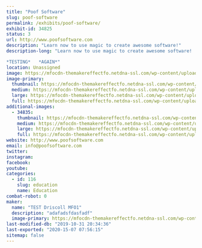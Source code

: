 ```yaml
---
title: "Poof Software"
slug: poof-software
permalink: /exhibits/poof-software/
exhibit-id: 34825
status: 3
url: http://www.poofsoftware.com
description: "Learn now to use magic to create awesome software!"
description-long: "Learn now to use magic to create awesome software!

*TESTING*   *AGAIN*"
location: Unassigned
image: https://mfocdn-themakereffectfo.netdna-ssl.com/wp-content/uploads/2019/07/Poof2-1024x983.jpg
image-primary:
  thumbnail: https://mfocdn-themakereffectfo.netdna-ssl.com/wp-content/uploads/2019/07/Poof2-150x150.jpg
  medium: https://mfocdn-themakereffectfo.netdna-ssl.com/wp-content/uploads/2019/07/Poof2-300x288.jpg
  large: https://mfocdn-themakereffectfo.netdna-ssl.com/wp-content/uploads/2019/07/Poof2-1024x983.jpg
  full: https://mfocdn-themakereffectfo.netdna-ssl.com/wp-content/uploads/2019/07/Poof2.jpg
additional-images:
  - 34835:
    thumbnail: https://mfocdn-themakereffectfo.netdna-ssl.com/wp-content/uploads/2019/07/Magician-Hat-with-Bunny-150x150.jpg
    medium: https://mfocdn-themakereffectfo.netdna-ssl.com/wp-content/uploads/2019/07/Magician-Hat-with-Bunny-218x300.jpg
    large: https://mfocdn-themakereffectfo.netdna-ssl.com/wp-content/uploads/2019/07/Magician-Hat-with-Bunny.jpg
    full: https://mfocdn-themakereffectfo.netdna-ssl.com/wp-content/uploads/2019/07/Magician-Hat-with-Bunny.jpg
website: http://www.poofsoftware.com
email: info@poofsoftware.com
twitter: 
instagram: 
facebook: 
youtube: 
categories:
  - id: 116
    slug: education
    name: Education
combat-robot: 0
maker:
  name: "TEST Driscoll MFO1"
  description: "adafadsfdasfadf"
  image-primary: https://mfocdn-themakereffectfo.netdna-ssl.com/wp-content/uploads/2019/07/Poof-300x208.jpg
last-modified-db: "2019-10-31 20:34:36"
last-exported: "2020-15-07 07:56:15"
sitemap: false
---
```

